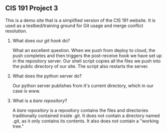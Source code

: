 CIS 191 Project 3
-----------------

This is a demo site that is a simplified version of the CIS 191 website. It is
used as a testbed/training ground for Git usage and merge conflict resolution.

1. What does our *git hook* do?
    
	What an excellent question. When we push from deploy to cloud, the push completes and then triggers the post-receive hook we have set up in the repository server. Our shell script copies all the files we push into the public directory of our site. The script also restarts the server. 

2. What does the python server do?
    
	Our python server publishes from it's current directory, which in our case is www.

3. What is a *bare repository*?
    
	A *bare repository* is a repository contains the files and directories traditionally contained inside .git. It does not contain a directory named .git, as it only contains its contents. It also does not contain a "working tree."
